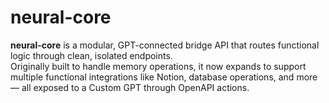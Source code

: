 # neural-core

**neural-core** is a modular, GPT-connected bridge API that routes functional logic through clean, isolated endpoints.  
Originally built to handle memory operations, it now expands to support multiple functional integrations like Notion, database operations, and more — all exposed to a Custom GPT through OpenAPI actions.
